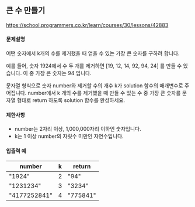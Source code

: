 ## 큰 수 만들기

https://school.programmers.co.kr/learn/courses/30/lessons/42883

#### 문제설명

어떤 숫자에서 k개의 수를 제거했을 때 얻을 수 있는 가장 큰 숫자를 구하려 합니다.

예를 들어, 숫자 1924에서 수 두 개를 제거하면 [19, 12, 14, 92, 94, 24] 를 만들 수 있습니다. 이 중 가장 큰 숫자는 94 입니다.

문자열 형식으로 숫자 number와 제거할 수의 개수 k가 solution 함수의 매개변수로 주어집니다. number에서 k 개의 수를 제거했을 때 만들 수 있는 수 중 가장 큰 숫자를 문자열 형태로 return
하도록 solution 함수를 완성하세요.

#### 제한사항

- number는 2자리 이상, 1,000,000자리 이하인 숫자입니다.
- k는 1 이상 number의 자릿수 미만인 자연수입니다.

#### 입출력 예

| number | k    | return |
|--------|------| ----- |
| "1924" | 2    | "94"     |
| "1231234"      | 3    | "3234"     |
| "4177252841"          | 4 | "775841"      |
